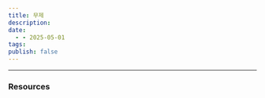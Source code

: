```yaml
---
title: 무제
description: 
date:
  - - 2025-05-01
tags: 
publish: false
---
```



---




### Resources
